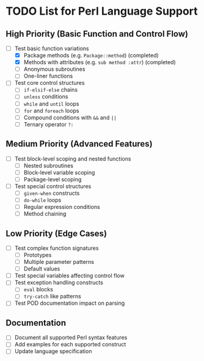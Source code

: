 # TODO List for Perl Language Support

## High Priority (Basic Function and Control Flow)
- [ ] Test basic function variations
  - [x] Package methods (e.g. `Package::method`) (completed)
  - [x] Methods with attributes (e.g. `sub method :attr`) (completed)
  - [ ] Anonymous subroutines
  - [ ] One-liner functions
- [ ] Test core control structures
  - [ ] `if-elsif-else` chains
  - [ ] `unless` conditions
  - [ ] `while` and `until` loops
  - [ ] `for` and `foreach` loops
  - [ ] Compound conditions with `&&` and `||`
  - [ ] Ternary operator `?:`

## Medium Priority (Advanced Features)
- [ ] Test block-level scoping and nested functions
  - [ ] Nested subroutines
  - [ ] Block-level variable scoping
  - [ ] Package-level scoping
- [ ] Test special control structures
  - [ ] `given-when` constructs
  - [ ] `do-while` loops
  - [ ] Regular expression conditions
  - [ ] Method chaining

## Low Priority (Edge Cases)
- [ ] Test complex function signatures
  - [ ] Prototypes
  - [ ] Multiple parameter patterns
  - [ ] Default values
- [ ] Test special variables affecting control flow
- [ ] Test exception handling constructs
  - [ ] `eval` blocks
  - [ ] `try-catch` like patterns
- [ ] Test POD documentation impact on parsing

## Documentation
- [ ] Document all supported Perl syntax features
- [ ] Add examples for each supported construct
- [ ] Update language specification 